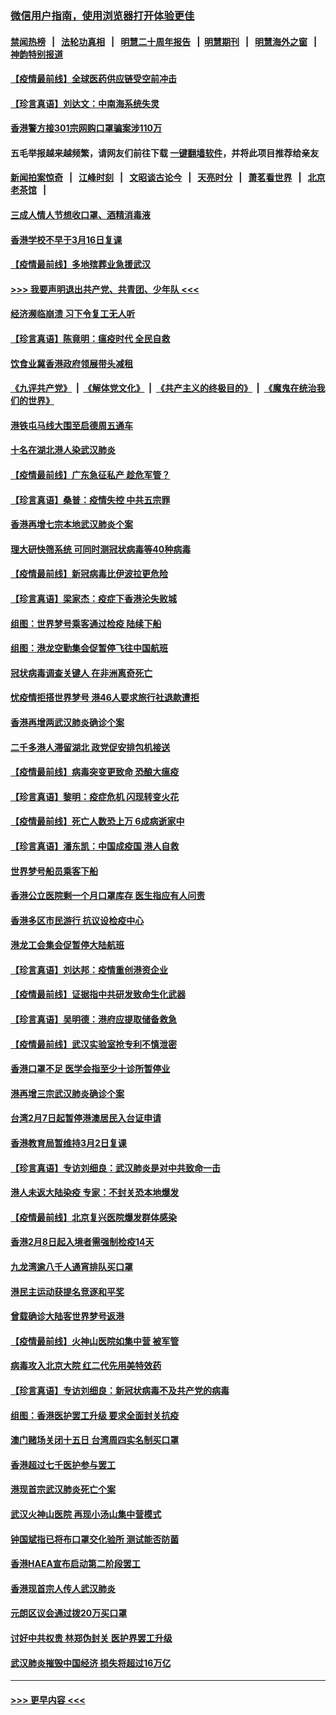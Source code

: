 ### [微信用户指南，使用浏览器打开体验更佳](https://github.com/gfw-breaker/banned-news1/blob/master/indexes/wechat-guide.md?t=0)
#### [禁闻热榜](热点新闻.md?t=0)  &nbsp;&nbsp;|&nbsp;&nbsp; [法轮功真相](https://github.com/gfw-breaker/truth/blob/master/README.md?t=0) &nbsp;&nbsp;|&nbsp;&nbsp; [明慧二十周年报告](https://github.com/gfw-breaker/mh-reports/blob/master/README.md?t=0) &nbsp;&nbsp;|&nbsp;&nbsp;[明慧期刊](https://github.com/gfw-breaker/mh-qikan) &nbsp;&nbsp;|&nbsp;&nbsp; [明慧海外之窗](https://github.com/gfw-breaker/mh-news/blob/master/README.md?t=0) &nbsp;&nbsp;|&nbsp;&nbsp; [神韵特别报道](https://github.com/gfw-breaker/mh-news/blob/master/shenyun.md?t=0)
#### [【疫情最前线】全球医药供应链受空前冲击](../pages/nsc415/n11869614.md?t=02160702) 
#### [【珍言真语】刘达文：中南海系统失灵](../pages/nsc415/n11869465.md?t=02160702) 
#### [香港警方接301宗网购口罩骗案涉110万](../pages/nsc415/n11867572.md?t=02160702) 
#### 五毛举报越来越频繁，请网友们前往下载 [一键翻墙软件](https://github.com/gfw-breaker/ssr-accounts)，并将此项目推荐给亲友
#### [新闻拍案惊奇](https://github.com/gfw-breaker/banned-news1/blob/master/pages/link4.md) &nbsp;&nbsp;|&nbsp;&nbsp; [江峰时刻](https://github.com/gfw-breaker/banned-news1/blob/master/pages/link4.md) &nbsp;&nbsp;|&nbsp;&nbsp; [文昭谈古论今](https://github.com/gfw-breaker/banned-news1/blob/master/pages/link4.md) &nbsp;&nbsp;|&nbsp;&nbsp; [天亮时分](https://github.com/gfw-breaker/banned-news1/blob/master/pages/link4.md) &nbsp;&nbsp;|&nbsp;&nbsp; [萧茗看世界](https://github.com/gfw-breaker/banned-news1/blob/master/pages/link4.md) &nbsp;&nbsp;|&nbsp;&nbsp; [北京老茶馆](https://github.com/gfw-breaker/banned-news1/blob/master/pages/link4.md) &nbsp;&nbsp;|&nbsp;&nbsp; 
#### [三成人情人节想收口罩、酒精消毒液](../pages/nsc415/n11867523.md?t=02160702) 
#### [香港学校不早于3月16日复课](../pages/nsc415/n11867498.md?t=02160702) 
#### [【疫情最前线】多地殡葬业急援武汉](../pages/nsc415/n11866914.md?t=02160702) 
#### [>>> 我要声明退出共产党、共青团、少年队 <<<](https://github.com/begood0513/goodnews/blob/master/quit/letter.md) 
#### [经济濒临崩溃 习下令复工无人听](../pages/nsc415/n11867269.md?t=02160702) 
#### [【珍言真语】陈竟明：瘟疫时代 全民自救](../pages/nsc415/n11866765.md?t=02160702) 
#### [饮食业冀香港政府领展带头减租](../pages/nsc415/n11864876.md?t=02160702) 
#### [《九评共产党》](https://github.com/begood0513/9ping.md/blob/master/README.md) &nbsp;|&nbsp; [《解体党文化》](../../../../jtdwh.md/blob/master/README.md)  &nbsp;|&nbsp; [《共产主义的终极目的》](../../../../gczydzjmd.md/blob/master/README.md) &nbsp;|&nbsp; [《魔鬼在统治我们的世界》](../../../../mgztzwmdsj.md/blob/master/README.md) 
#### [港铁屯马线大围至启德周五通车](../pages/nsc415/n11864842.md?t=02160702) 
#### [十名在湖北港人染武汉肺炎](../pages/nsc415/n11864807.md?t=02160702) 
#### [【疫情最前线】广东急征私产 趁危军管？](../pages/nsc415/n11864205.md?t=02160702) 
#### [【珍言真语】桑普：疫情失控 中共五宗罪](../pages/nsc415/n11864157.md?t=02160702) 
#### [香港再增七宗本地武汉肺炎个案](../pages/nsc415/n11862405.md?t=02160702) 
#### [理大研快筛系统 可同时测冠状病毒等40种病毒](../pages/nsc415/n11862376.md?t=02160702) 
#### [【疫情最前线】新冠病毒比伊波拉更危险](../pages/nsc415/n11862199.md?t=02160702) 
#### [【珍言真语】梁家杰：疫症下香港沦失败城](../pages/nsc415/n11861588.md?t=02160702) 
#### [组图：世界梦号乘客通过检疫 陆续下船](../pages/nsc415/n11858302.md?t=02160702) 
#### [组图：港龙空勤集会促暂停飞往中国航班](../pages/nsc415/n11858190.md?t=02160702) 
#### [冠状病毒调查关键人 在非洲离奇死亡](../pages/nsc415/n11859798.md?t=02160702) 
#### [忧疫情拒搭世界梦号 港46人要求旅行社退款遭拒](../pages/nsc415/n11859849.md?t=02160702) 
#### [香港再增两武汉肺炎确诊个案](../pages/nsc415/n11859833.md?t=02160702) 
#### [二千多港人滞留湖北 政党促安排包机接送](../pages/nsc415/n11859831.md?t=02160702) 
#### [【疫情最前线】病毒突变更致命 恐酿大瘟疫](../pages/nsc415/n11859604.md?t=02160702) 
#### [【珍言真语】黎明：疫症危机 闪现转变火花](../pages/nsc415/n11859199.md?t=02160702) 
#### [【疫情最前线】死亡人数恐上万 6成病逝家中](../pages/nsc415/n11856687.md?t=02160702) 
#### [【珍言真语】潘东凯：中国成疫国 港人自救](../pages/nsc415/n11856962.md?t=02160702) 
#### [世界梦号船员乘客下船](../pages/nsc415/n11856883.md?t=02160702) 
#### [香港公立医院剩一个月口罩库存 医生指应有人问责](../pages/nsc415/n11856875.md?t=02160702) 
#### [香港多区市民游行 抗议设检疫中心](../pages/nsc415/n11856866.md?t=02160702) 
#### [港龙工会集会促暂停大陆航班](../pages/nsc415/n11856840.md?t=02160702) 
#### [【珍言真语】刘达邦：疫情重创港资企业](../pages/nsc415/n11854274.md?t=02160702) 
#### [【疫情最前线】证据指中共研发致命生化武器](../pages/nsc415/n11853087.md?t=02160702) 
#### [【珍言真语】吴明德：港府应提取储备救急](../pages/nsc415/n11852734.md?t=02160702) 
#### [【疫情最前线】武汉实验室抢专利不慎泄密](../pages/nsc415/n11850310.md?t=02160702) 
#### [香港口罩不足 医学会指至少十诊所暂停业](../pages/nsc415/n11850301.md?t=02160702) 
#### [港再增三宗武汉肺炎确诊个案](../pages/nsc415/n11850328.md?t=02160702) 
#### [台湾2月7日起暂停港澳居民入台证申请](../pages/nsc415/n11850304.md?t=02160702) 
#### [香港教育局暂维持3月2日复课](../pages/nsc415/n11850260.md?t=02160702) 
#### [【珍言真语】专访刘细良：武汉肺炎是对中共致命一击](../pages/nsc415/n11849934.md?t=02160702) 
#### [港人未返大陆染疫 专家：不封关恐本地爆发](../pages/nsc415/n11848021.md?t=02160702) 
#### [【疫情最前线】北京复兴医院爆发群体感染](../pages/nsc415/n11847626.md?t=02160702) 
#### [香港2月8日起入境者需强制检疫14天](../pages/nsc415/n11847658.md?t=02160702) 
#### [九龙湾逾八千人通宵排队买口罩](../pages/nsc415/n11847647.md?t=02160702) 
#### [港民主运动获提名竞逐和平奖](../pages/nsc415/n11847633.md?t=02160702) 
#### [曾载确诊大陆客世界梦号返港](../pages/nsc415/n11847608.md?t=02160702) 
#### [【疫情最前线】火神山医院如集中营 被军管](../pages/nsc415/n11847524.md?t=02160702) 
#### [病毒攻入北京大院 红二代先用美特效药](../pages/nsc415/n11847427.md?t=02160702) 
#### [【珍言真语】专访刘细良：新冠状病毒不及共产党的病毒](../pages/nsc415/n11847164.md?t=02160702) 
#### [组图：香港医护罢工升级 要求全面封关抗疫](../pages/nsc415/n11844107.md?t=02160702) 
#### [澳门赌场关闭十五日 台湾周四实名制买口罩](../pages/nsc415/n11845083.md?t=02160702) 
#### [香港超过七千医护参与罢工](../pages/nsc415/n11845051.md?t=02160702) 
#### [港现首宗武汉肺炎死亡个案](../pages/nsc415/n11844998.md?t=02160702) 
#### [武汉火神山医院 再现小汤山集中营模式](../pages/nsc415/n11844763.md?t=02160702) 
#### [钟国斌指已将布口罩交化验所 测试能否防菌](../pages/nsc415/n11842783.md?t=02160702) 
#### [香港HAEA宣布启动第二阶段罢工](../pages/nsc415/n11842723.md?t=02160702) 
#### [香港现首宗人传人武汉肺炎](../pages/nsc415/n11842766.md?t=02160702) 
#### [元朗区议会通过拨20万买口罩](../pages/nsc415/n11842754.md?t=02160702) 
#### [讨好中共权贵 林郑伪封关 医护界罢工升级](../pages/nsc415/n11842359.md?t=02160702) 
#### [武汉肺炎摧毁中国经济 损失将超过16万亿](../pages/nsc415/n11839723.md?t=02160702) 

----
#### [ >>> 更早内容 <<< ](../indexes/nsc415-earlier.md)
